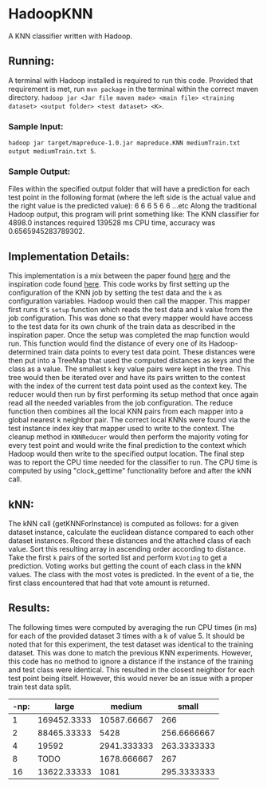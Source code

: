 # HadoopKNN
A KNN classifier written with Hadoop.
 
## Running:
A terminal with Hadoop installed is required to run this code. Provided that requirement is met, run `mvn package` in the terminal within the correct maven directory.
`hadoop jar <Jar file maven made> <main file> <training dataset> <output folder> <test dataset> <K>`.
 
### Sample Input:
`hadoop jar target/mapreduce-1.0.jar mapreduce.KNN mediumTrain.txt output mediumTrain.txt 5`.
 
### Sample Output:
Files within the specified output folder that will have a prediction for each test point in the following format (where the left side is the actual value and the right value is the predicted value):
6	6
6	5
6	6
...etc
Along the traditional Hadoop output, this program will print something like:
The KNN classifier for 4898.0 instances required 139528 ms CPU time, accuracy was 0.6565945283789302.
 
## Implementation Details:
This implementation is a mix between the paper found [here](https://sci2s.ugr.es/sites/default/files/files/TematicWebSites/BigData/A%20MapReduce-based%20k-Nearest%20Neighbor%20Approach%20for%20Big%20Data%20Classification-IEEE%20BigDataSE-2015.pdf) and the inspiration code found [here](https://github.com/matt-hicks/MapReduce-KNN/blob/master/KnnPattern.java). This code works by first setting up the configuration of the KNN job by setting the test data and the `k` as configuration variables. Hadoop would then call the mapper. This mapper first runs it's `setup` function which reads the test data and `k` value from the job configuration. This was done so that every mapper would have access to the test data for its own chunk of the train data as described in the inspiration paper. Once the setup was completed the map function would run. This function would find the distance of every one of its Hadoop-determined train data points to every test data point. These distances were then put into a TreeMap that used the computed distances as keys and the class as a value. The smallest `k` key value pairs were kept in the tree. This tree would then be iterated over and have its pairs written to the contest with the index of the current test data point used as the context key. The reducer would then run by first performing its setup method that once again read all the needed variables from the job configuration. The reduce function then combines all the local KNN pairs from each mapper into a global nearest k neighbor pair. The correct local KNNs were found via the test instance index key that mapper used to write to the context. The cleanup method in `KNNReducer` would then perform the majority voting for every test point and would write the final prediction to the context which Hadoop would then write to the specified output location. The final step was to report the CPU time needed for the classifier to run. The CPU time is computed by using "clock_gettime" functionality before and after the kNN call.
 
## kNN:
The kNN call (getKNNForInstance) is computed as follows: for a given dataset instance, calculate the euclidean distance compared to each other dataset instances. Record these distances and the attached class of each value. Sort this resulting array in ascending order according to distance. Take the first `k` pairs of the sorted list and perform `kVoting` to get a prediction. Voting works but getting the count of each class in the kNN values. The class with the most votes is predicted. In the event of a tie, the first class encountered that had that vote amount is returned.
 
## Results:
The following times were computed by averaging the run CPU times (in ms) for each of the provided dataset 3 times with a k of value 5. It should be noted that for this experiment, the test dataset was identical to the training dataset. This was done to match the previous KNN experiments. However, this code has no method to ignore a distance if the instance of the training and test class were identical. This resulted in the closest neighbor for each test point being itself. However, this would never be an issue with a proper train test data split.
 
| -np: | large | medium | small |
| --- | --- | --- | --- |
| 1 | 169452.3333 | 10587.66667 | 266 |
| 2 | 88465.33333 | 5428 | 256.6666667 |
| 4 | 19592 | 2941.333333 | 263.3333333 |
| 8 | TODO | 1678.666667 | 267 |
| 16 | 13622.33333 | 1081 | 295.3333333 |
 